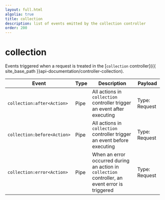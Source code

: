 ```yaml
---
layout: full.html
algolia: true
title: collection
description: list of events emitted by the collection controller
order: 200
---
```


# collection

Events triggered when a request is treated in the [`collection` controller]({{ site_base_path }}api-documentation/controller-collection).

| Event | Type | Description | Payload |
|-------|------|-------------|---------|
| `collection:after<Action>` | Pipe | All actions in `collection` controller trigger an event after executing | Type: Request |
| `collection:before<Action>` | Pipe | All actions in `collection` controller trigger an event before executing | Type: Request |
| `collection:error<Action>` | Pipe | When an error occurred during an action in `collection` controller, an event error is triggered | Type: Request |

